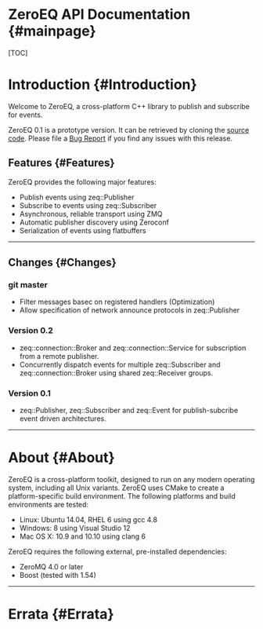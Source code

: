 ZeroEQ API Documentation {#mainpage}
============

[TOC]

# Introduction {#Introduction}

Welcome to ZeroEQ, a cross-platform C++ library to publish and subscribe for
events.

ZeroEQ 0.1 is a prototype version. It can be retrieved by cloning the
[source code](https://github.com/HBPVIS/zeq). Please file a
[Bug Report](https://github.com/HBPVis/zeq/issues) if you find any
issues with this release.

## Features {#Features}

ZeroEQ provides the following major features:

* Publish events using zeq::Publisher
* Subscribe to events using zeq::Subscriber
* Asynchronous, reliable transport using ZMQ
* Automatic publisher discovery using Zeroconf
* Serialization of events using flatbuffers

- - -

## Changes {#Changes}

### git master

* Filter messages basec on registered handlers (Optimization)
* Allow specification of network announce protocols in zeq::Publisher

### Version 0.2

* zeq::connection::Broker and zeq::connection::Service for subscription
  from a remote publisher.
* Concurrently dispatch events for multiple zeq::Subscriber and
  zeq::connection::Broker using shared zeq::Receiver groups.

### Version 0.1

* zeq::Publisher, zeq::Subscriber and zeq::Event for publish-subcribe
  event driven architectures.

- - -

# About {#About}

ZeroEQ is a cross-platform toolkit, designed to run on any modern operating
system, including all Unix variants. ZeroEQ uses CMake to create a
platform-specific build environment. The following platforms and build
environments are tested:

* Linux: Ubuntu 14.04, RHEL 6 using gcc 4.8
* Windows: 8 using Visual Studio 12
* Mac OS X: 10.9 and 10.10 using clang 6

ZeroEQ requires the following external, pre-installed dependencies:

* ZeroMQ 4.0 or later
* Boost (tested with 1.54)

- - -

# Errata {#Errata}
